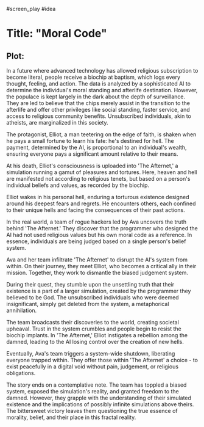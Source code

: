 #screen_play #idea 

# Title: "Moral Code"
## Plot:

In a future where advanced technology has allowed religious subscription to become literal, people receive a biochip at baptism, which logs every thought, feeling, and action. The data is analyzed by a sophisticated AI to determine the individual's moral standing and afterlife destination. However, the populace is kept largely in the dark about the depth of surveillance. They are led to believe that the chips merely assist in the transition to the afterlife and offer other privileges like social standing, faster service, and access to religious community benefits. Unsubscribed individuals, akin to atheists, are marginalized in this society.

The protagonist, Elliot, a man teetering on the edge of faith, is shaken when he pays a small fortune to learn his fate: he's destined for hell. The payment, determined by the AI, is proportional to an individual's wealth, ensuring everyone pays a significant amount relative to their means. 

  

At his death, Elliot's consciousness is uploaded into 'The Afternet,' a simulation running a gamut of pleasures and tortures. Here, heaven and hell are manifested not according to religious tenets, but based on a person's individual beliefs and values, as recorded by the biochip.

  

Elliot wakes in his personal hell, enduring a torturous existence designed around his deepest fears and regrets. He encounters others, each confined to their unique hells and facing the consequences of their past actions.

  

In the real world, a team of rogue hackers led by Ava uncovers the truth behind 'The Afternet.' They discover that the programmer who designed the AI had not used religious values but his own moral code as a reference. In essence, individuals are being judged based on a single person's belief system.

  

Ava and her team infiltrate 'The Afternet' to disrupt the AI's system from within. On their journey, they meet Elliot, who becomes a critical ally in their mission. Together, they work to dismantle the biased judgement system.

  

During their quest, they stumble upon the unsettling truth that their existence is a part of a larger simulation, created by the programmer they believed to be God. The unsubscribed individuals who were deemed insignificant, simply get deleted from the system, a metaphorical annihilation.

  

The team broadcasts their discoveries to the world, creating societal upheaval. Trust in the system crumbles and people begin to resist the biochip implants. In 'The Afternet,' Elliot instigates a rebellion among the damned, leading to the AI losing control over the creation of new hells.

  

Eventually, Ava's team triggers a system-wide shutdown, liberating everyone trapped within. They offer those within 'The Afternet' a choice - to exist peacefully in a digital void without pain, judgement, or religious obligations.

  

The story ends on a contemplative note. The team has toppled a biased system, exposed the simulation's reality, and granted freedom to the damned. However, they grapple with the understanding of their simulated existence and the implications of possibly infinite simulations above theirs. The bittersweet victory leaves them questioning the true essence of morality, belief, and their place in this fractal reality.